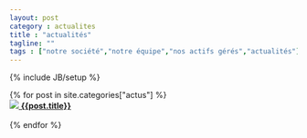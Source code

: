 ```yaml
---
layout: post
category : actualites
title : "actualités"
tagline: ""
tags : ["notre société","notre équipe","nos actifs gérés","actualités"]
---
```

{% include JB/setup %}

<div class="row">
{% for post in site.categories["actus"] %}
       <div class="col-md-6 col-lg-4">
        <a href="{{post.url}}"><img src="{{ ASSET_PATH }}/actus/{{post.image}}" class="img-responsive">
        <b>{{post.title}}</b>
    </a><br><br>
    </div>
{% endfor %}
</div>
